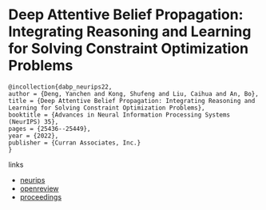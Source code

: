 # Deep Attentive Belief Propagation: Integrating Reasoning and Learning for Solving Constraint Optimization Problems

```
@incollection{dabp_neurips22,
author = {Deng, Yanchen and Kong, Shufeng and Liu, Caihua and An, Bo},
title = {Deep Attentive Belief Propagation: Integrating Reasoning and Learning for Solving Constraint Optimization Problems},
booktitle = {Advances in Neural Information Processing Systems (NeurIPS) 35},
pages = {25436--25449},
year = {2022},
publisher = {Curran Associates, Inc.}
}
```

links
- [neurips](https://nips.cc/Conferences/2022/Schedule?showEvent=54825)
- [openreview](https://openreview.net/forum?id=SZDqCOv6vTB)
- [proceedings](https://papers.nips.cc//paper_files/paper/2022/hash/a375e3cb803e0d78fda4bb3933bd3a3a-Abstract-Conference.html)

